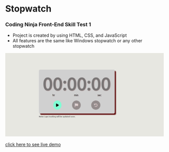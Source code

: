 # Stopwatch

### Coding Ninja Front-End Skill Test 1

- Project is created by using HTML, CSS, and JavaScript
- All features are the same like Windows stopwatch or any other stopwatch

![Live image](/assets/img/live_img.png)

[click here to see live demo](https://pktherock.github.io/Stopwatch/)
